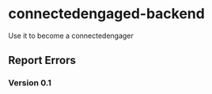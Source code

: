 # connectedengaged-backend
Use it to become a connectedengager

## Report Errors


### Version 0.1

